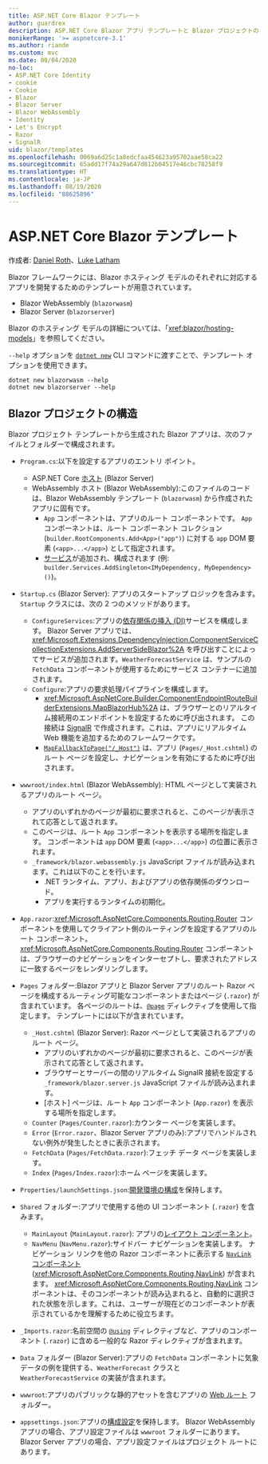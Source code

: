 ```yaml
---
title: ASP.NET Core Blazor テンプレート
author: guardrex
description: ASP.NET Core Blazor アプリ テンプレートと Blazor プロジェクトの構造について説明します。
monikerRange: '>= aspnetcore-3.1'
ms.author: riande
ms.custom: mvc
ms.date: 08/04/2020
no-loc:
- ASP.NET Core Identity
- cookie
- Cookie
- Blazor
- Blazor Server
- Blazor WebAssembly
- Identity
- Let's Encrypt
- Razor
- SignalR
uid: blazor/templates
ms.openlocfilehash: 0069a6d25c1a8edcfaa454623a95702aae58ca22
ms.sourcegitcommit: 65add17f74a29a647d812b04517e46cbc78258f9
ms.translationtype: HT
ms.contentlocale: ja-JP
ms.lasthandoff: 08/19/2020
ms.locfileid: "88625896"
---
```

# <a name="aspnet-core-no-locblazor-templates"></a>ASP.NET Core Blazor テンプレート

作成者: [Daniel Roth](https://github.com/danroth27)、[Luke Latham](https://github.com/guardrex)

Blazor フレームワークには、Blazor ホスティング モデルのそれぞれに対応するアプリを開発するためのテンプレートが用意されています。

* Blazor WebAssembly (`blazorwasm`)
* Blazor Server (`blazorserver`)

Blazor のホスティング モデルの詳細については、「<xref:blazor/hosting-models>」を参照してください。

`--help` オプションを [`dotnet new`](/dotnet/core/tools/dotnet-new) CLI コマンドに渡すことで、テンプレート オプションを使用できます。

```dotnetcli
dotnet new blazorwasm --help
dotnet new blazorserver --help
```

## <a name="no-locblazor-project-structure"></a>Blazor プロジェクトの構造

Blazor プロジェクト テンプレートから生成された Blazor アプリは、次のファイルとフォルダーで構成されます。

* `Program.cs`:以下を設定するアプリのエントリ ポイント。

  * ASP.NET Core [ホスト](xref:fundamentals/host/generic-host) (Blazor Server)
  * WebAssembly ホスト (Blazor WebAssembly):このファイルのコードは、Blazor WebAssembly テンプレート (`blazorwasm`) から作成されたアプリに固有です。
    * `App` コンポーネントは、アプリのルート コンポーネントです。 `App` コンポーネントは、ルート コンポーネント コレクション (`builder.RootComponents.Add<App>("app")`) に対する `app` DOM 要素 (`<app>...</app>`) として指定されます。
    * [サービス](xref:blazor/fundamentals/dependency-injection)が追加され、構成されます (例: `builder.Services.AddSingleton<IMyDependency, MyDependency>()`)。

* `Startup.cs` (Blazor Server): アプリのスタートアップ ロジックを含みます。 `Startup` クラスには、次の 2 つのメソッドがあります。

  * `ConfigureServices`:アプリの[依存関係の挿入 (DI)](xref:fundamentals/dependency-injection)サービスを構成します。 Blazor Server アプリでは、<xref:Microsoft.Extensions.DependencyInjection.ComponentServiceCollectionExtensions.AddServerSideBlazor%2A> を呼び出すことによってサービスが追加されます。`WeatherForecastService` は、サンプルの `FetchData` コンポーネントが使用するためにサービス コンテナーに追加されます。
  * `Configure`:アプリの要求処理パイプラインを構成します。
    * <xref:Microsoft.AspNetCore.Builder.ComponentEndpointRouteBuilderExtensions.MapBlazorHub%2A> は、ブラウザーとのリアルタイム接続用のエンドポイントを設定するために呼び出されます。 この接続は [SignalR](xref:signalr/introduction) で作成されます。これは、アプリにリアルタイム Web 機能を追加するためのフレームワークです。
    * [`MapFallbackToPage("/_Host")`](xref:Microsoft.AspNetCore.Builder.RazorPagesEndpointRouteBuilderExtensions.MapFallbackToPage*) は、アプリ (`Pages/_Host.cshtml`) のルート ページを設定し、ナビゲーションを有効にするために呼び出されます。

* `wwwroot/index.html` (Blazor WebAssembly): HTML ページとして実装されるアプリのルート ページ。
  * アプリのいずれかのページが最初に要求されると、このページが表示されて応答として返されます。
  * このページは、ルート `App` コンポーネントを表示する場所を指定します。 コンポーネントは `app` DOM 要素 (`<app>...</app>`) の位置に表示されます。
  * `_framework/blazor.webassembly.js` JavaScript ファイルが読み込まれます。これは以下のことを行います。
    * .NET ランタイム、アプリ、およびアプリの依存関係のダウンロード。
    * アプリを実行するランタイムの初期化。

* `App.razor`:<xref:Microsoft.AspNetCore.Components.Routing.Router> コンポーネントを使用してクライアント側のルーティングを設定するアプリのルート コンポーネント。 <xref:Microsoft.AspNetCore.Components.Routing.Router> コンポーネントは、ブラウザーのナビゲーションをインターセプトし、要求されたアドレスに一致するページをレンダリングします。

* `Pages` フォルダー:Blazor アプリと Blazor Server アプリのルート Razor ページを構成するルーティング可能なコンポーネントまたはページ (`.razor`) が含まれています。 各ページのルートは、[`@page`](xref:mvc/views/razor#page) ディレクティブを使用して指定します。 テンプレートには以下が含まれています。
  * `_Host.cshtml` (Blazor Server): Razor ページとして実装されるアプリのルート ページ。
    * アプリのいずれかのページが最初に要求されると、このページが表示されて応答として返されます。
    * ブラウザーとサーバーの間のリアルタイム SignalR 接続を設定する `_framework/blazor.server.js` JavaScript ファイルが読み込まれます。
    * [ホスト] ページは、ルート `App` コンポーネント (`App.razor`) を表示する場所を指定します。
  * `Counter` (`Pages/Counter.razor`):カウンター ページを実装します。
  * `Error` (`Error.razor`、Blazor Server アプリのみ):アプリでハンドルされない例外が発生したときに表示されます。
  * `FetchData` (`Pages/FetchData.razor`):フェッチ データ ページを実装します。
  * `Index` (`Pages/Index.razor`):ホーム ページを実装します。
  
* `Properties/launchSettings.json`:[開発環境の構成](xref:fundamentals/environments#development-and-launchsettingsjson)を保持します。

* `Shared` フォルダー:アプリで使用する他の UI コンポーネント (`.razor`) を含みます。
  * `MainLayout` (`MainLayout.razor`): アプリの[レイアウト コンポーネント](xref:blazor/layouts)。
  * `NavMenu` (`NavMenu.razor`):サイドバー ナビゲーションを実装します。 ナビゲーション リンクを他の Razor コンポーネントに表示する [`NavLink` コンポーネント](xref:blazor/fundamentals/routing#navlink-component) (<xref:Microsoft.AspNetCore.Components.Routing.NavLink>) が含まれます。 <xref:Microsoft.AspNetCore.Components.Routing.NavLink> コンポーネントは、そのコンポーネントが読み込まれると、自動的に選択された状態を示します。これは、ユーザーが現在どのコンポーネントが表示されているかを理解するために役立ちます。

* `_Imports.razor`:名前空間の [`@using`](xref:mvc/views/razor#using) ディレクティブなど、アプリのコンポーネント (`.razor`) に含める一般的な Razor ディレクティブが含まれます。

* `Data` フォルダー (Blazor Server):アプリの `FetchData` コンポーネントに気象データの例を提供する、`WeatherForecast` クラスと `WeatherForecastService` の実装が含まれます。

* `wwwroot`:アプリのパブリックな静的アセットを含むアプリの [Web ルート](xref:fundamentals/index#web-root) フォルダー。

* `appsettings.json`:アプリの[構成設定](xref:blazor/fundamentals/configuration)を保持します。 Blazor WebAssembly アプリの場合、アプリ設定ファイルは `wwwroot` フォルダーにあります。 Blazor Server アプリの場合、アプリ設定ファイルはプロジェクト ルートにあります。
